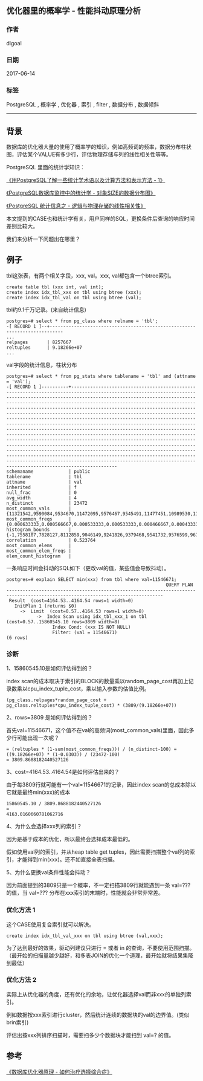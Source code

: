 ## 优化器里的概率学 - 性能抖动原理分析  
        
### 作者        
digoal        
        
### 日期        
2017-06-14        
        
### 标签        
PostgreSQL , 概率学 , 优化器 , 索引 , filter , 数据分布 , 数据倾斜       
        
----        
        
## 背景   
数据库的优化器大量的使用了概率学的知识，例如高频词的频率，数据分布柱状图，评估某个VALUE有多少行，评估物理存储与列的线性相关性等等。  
  
PostgreSQL 里面的统计学知识：  
  
[《用PostgreSQL了解一些统计学术语以及计算方法和表示方法 - 1》](../201503/20150303_02.md)    
  
[《PostgreSQL数据库监控中的统计学 - 对象SIZE的数据分布图》](../201509/20150919_01.md)    
  
[《PostgreSQL 统计信息之 - 逻辑与物理存储的线性相关性》](../201502/20150228_01.md)    
  
本文提到的CASE也和统计学有关，用户同样的SQL，更换条件后查询的响应时间差别比较大。  
  
我们来分析一下问题出在哪里？  
  
## 例子  
tbl这张表，有两个相关字段，xxx, val。xxx, val都包含一个btree索引。  
  
```  
create table tbl (xxx int, val int);  
create index idx_tbl_xxx on tbl using btree (xxx);  
create index idx_tbl_val on tbl using btree (val);  
```  
  
tbl约9.1千万记录。(来自统计信息)   
  
```  
postgres=# select * from pg_class where relname = 'tbl';  
-[ RECORD 1 ]--+---------------------------------------------------------------------------  
...  
relpages       | 8257667  
reltuples      | 9.18266e+07  
...  
```  
  
val字段的统计信息，柱状分布  
  
```  
postgres=# select * from pg_stats where tablename = 'tbl' and (attname = 'val');  
-[ RECORD 1 ]----------+-----------------------------------------------------------------------------------------------------------------------------------------------------------------------------------------------------------------------------------------------------------------------------------------------------------------------------------------------------------------------------------------------------------------------------------------------------------------------------------------------------------------------------------------------------------------------------------------------------------------------------------------------------------------------------------------------------------------------------------------------------------------------------------------------------------------------------------------------------------------------------------------------------------------------------------------------------------------------------------------------------------------------------------------------------------------------------------------------------------  
schemaname             | public  
tablename              | tbl  
attname                | val  
inherited              | f  
null_frac              | 0  
avg_width              | 4  
n_distinct             | 23472  
most_common_vals       | {11321542,9590084,9534670,11472095,9576467,9545491,11477451,10989530,11207289,11366499,11478550,11507267,10147621,10915696,11265877,11397691,10943926,11299197,11375631,11382656,11383293,11397909,11433126,11440696,11455808,11502873,9309452,9419251,9831208,10915491,10954298,10968050,10971601,10971856,11350206,11365070,11418452,11424692,11453932,11455400,11456117,11462578,11477841,11495983,11499188,11519466,11526843,11538523,9309313,9507528,9570697,9589957,9848424,10211296,10403265,10740134,10851181,10905772,10925615,10942712,10988994,10991227,10997731,10999386,11365698,11370643,11401522,11415268,11418400,11420980,11431494,11432202,11432813,11440231,11450771,11452106,11474915,11475542,11501297,11505822,11507072,11512290,11541832,9516436,9571509,9572190,9576510,9869955,9870066,10760447,10760491,10890296,10898933,10902740,10905208,10907293,10916731,10917591,10927390,10933657}  
most_common_freqs      | {0.000633333,0.000566667,0.000533333,0.000533333,0.000466667,0.000433333,0.000433333,0.0004,0.0004,0.0004,0.0004,0.0004,0.000366667,0.000366667,0.000366667,0.000366667,0.000333333,0.000333333,0.000333333,0.000333333,0.000333333,0.000333333,0.000333333,0.000333333,0.000333333,0.000333333,0.0003,0.0003,0.0003,0.0003,0.0003,0.0003,0.0003,0.0003,0.0003,0.0003,0.0003,0.0003,0.0003,0.0003,0.0003,0.0003,0.0003,0.0003,0.0003,0.0003,0.0003,0.0003,0.000266667,0.000266667,0.000266667,0.000266667,0.000266667,0.000266667,0.000266667,0.000266667,0.000266667,0.000266667,0.000266667,0.000266667,0.000266667,0.000266667,0.000266667,0.000266667,0.000266667,0.000266667,0.000266667,0.000266667,0.000266667,0.000266667,0.000266667,0.000266667,0.000266667,0.000266667,0.000266667,0.000266667,0.000266667,0.000266667,0.000266667,0.000266667,0.000266667,0.000266667,0.000266667,0.000233333,0.000233333,0.000233333,0.000233333,0.000233333,0.000233333,0.000233333,0.000233333,0.000233333,0.000233333,0.000233333,0.000233333,0.000233333,0.000233333,0.000233333,0.000233333,0.000233333}  
histogram_bounds       | {-1,7558107,7828127,8112859,9046149,9241826,9379468,9541732,9576599,9672961,9846871,9860375,9870728,10060192,10351217,10740412,10856432,10893866,10902117,10906515,10913106,10918910,10925204,10931076,10938203,10944727,10950843,10958976,10963704,10969886,10972265,10975634,10980061,10985045,10988826,10993407,10997844,10999535,11000963,11087834,11109438,11118360,11127807,11282790,11299113,11321740,11341584,11355644,11359298,11363485,11365828,11367262,11371057,11372356,11376100,11382254,11383472,11387734,11398387,11403238,11414003,11419357,11420978,11421807,11424546,11428043,11430424,11434838,11438052,11440476,11442560,11450686,11453180,11455088,11455714,11461724,11472384,11473771,11474364,11474986,11476815,11480406,11483760,11486407,11489680,11492521,11497577,11503852,11507380,11509618,11512309,11515497,11518366,11522532,11525500,11526789,11529964,11534552,11540765,11544743,11559885}  
correlation            | 0.523764  
most_common_elems      |  
most_common_elem_freqs |  
elem_count_histogram   |  
```  
  
一条响应时间会抖动的SQL如下（更改val的值，某些值会导致抖动）。  
  
```  
postgres=# explain SELECT min(xxx) from tbl where val=11546671;  
                                                           QUERY PLAN  
--------------------------------------------------------------------------------------------------------------------------------  
 Result  (cost=4164.53..4164.54 rows=1 width=0)  
   InitPlan 1 (returns $0)  
     ->  Limit  (cost=0.57..4164.53 rows=1 width=8)  
           ->  Index Scan using idx_tbl_xxx_1 on tbl  (cost=0.57..15860545.10 rows=3809 width=8)  
                 Index Cond: (xxx IS NOT NULL)  
                 Filter: (val = 11546671)  
(6 rows)  
```  
  
### 诊断  
1、15860545.10是如何评估得到的？  
  
index scan的成本取决于索引的BLOCK的数量乘以random_page_cost再加上记录数乘以cpu_index_tuple_cost，乘以输入参数的估值比例。  
  
```
(pg_class.relpages*random_page_cost + pg_class.reltuples*cpu_index_tuple_cost) * (3809/(9.18266e+07))
```
  
2、rows=3809 是如何评估得到的？  
  
首先val=11546671，这个值不在val的高频词(most_common_vals)里面，因此多少行可能出现一次呢？  
  
```  
= (reltuples * (1-sum(most_common_freqs))) / (n_distinct-100) = ((9.18266e+07) * (1-0.0303)) / (23472-100)  
= 3809.8688182440527126  
```  
  
3、cost=4164.53..4164.54是如何评估出来的？  
  
由于每3809行就可能有一个val=11546671的记录，因此index scan的总成本除以它就是最终min(xxx)的成本  
  
```  
15860545.10 / 3809.8688182440527126  
=  
4163.0160660781062716  
```  
  
4、为什么会选择xxx列的索引？  
  
因为是基于成本的优化，所以最终会选择成本最低的。  
  
假如使用val列的索引，并从heap table get tuples，因此需要扫描整个val列的索引，才能得到min(xxx)。还不如直接全表扫描。       
  
5、为什么更换val条件性能会抖动？  
  
因为前面提到的3809只是一个概率，不一定扫描3809行就能遇到一条 val=??? 的值，当 val=??? 分布在xxx索引的末端时，性能就会非常非常差。  
  
### 优化方法 1 
这个CASE使用复合索引就可以解决。  
  
```  
create index idx_tbl_val_xxx on tbl using btree (val,xxx);  
```  
  
为了达到最好的效果，驱动列建议只进行 = 或者 in 的查询，不要使用范围扫描。（最开始的扫描量越少越好，和多表JOIN的优化一个道理，最开始就将结果集降到最低）     
   
### 优化方法 2
实际上从优化器的角度，还有优化的余地，让优化器选择val而非xxx的单独列索引。    
   
例如数据按xxx索引进行cluster，然后统计连续的数据块的val的边界值。(类似brin索引)      
  
评估出按xxx列排序扫描时，需要扫多少个数据块才能扫到 val=? 的值。   
  
## 参考  
[《数据库优化器原理 - 如何治疗选择综合症》](../201705/20170507_01.md)    
  
